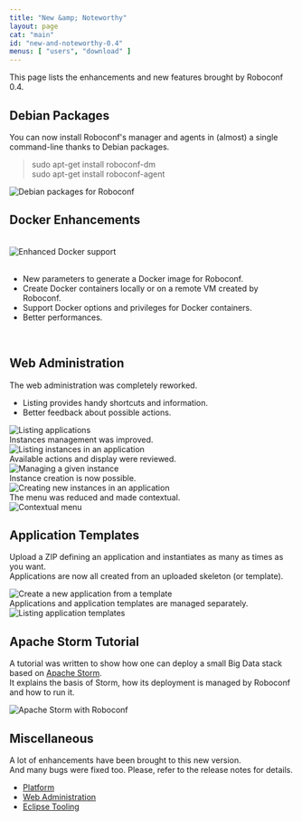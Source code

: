 ```yaml
---
title: "New &amp; Noteworthy"
layout: page
cat: "main"
id: "new-and-noteworthy-0.4"
menus: [ "users", "download" ]
---
```


This page lists the enhancements and new features brought by Roboconf 0.4.


## Debian Packages

You can now install Roboconf's manager and agents in (almost) a single command-line thanks to Debian packages.

> sudo apt-get install roboconf-dm  
> sudo apt-get install roboconf-agent

<img src="/resources/img/nn-0.4-debian-packages-for-roboconf.jpg" alt="Debian packages for Roboconf" class="gs" />
<br />


## Docker Enhancements

<br />
<img src="/resources/img/nn-0.4-enhanced-docker-support.png" alt="Enhanced Docker support" />
<br /><br />

* New parameters to generate a Docker image for Roboconf.
* Create Docker containers locally or on a remote VM created by Roboconf.
* Support Docker options and privileges for Docker containers.
* Better performances.

<br />

## Web Administration

The web administration was completely reworked.  

* Listing provides handy shortcuts and information.
* Better feedback about possible actions.

<img src="/resources/img/nn-0.4-web-admin-app-listing.png" alt="Listing applications" class="gs" />

<br />
Instances management was improved.
<br />
<img src="/resources/img/nn-0.4-web-admin-instances.png" alt="Listing instances in an application" class="gs" />

<br />
Available actions and display were reviewed.
<br />
<img src="/resources/img/nn-0.4-web-admin-instance-state.png" alt="Managing a given instance" class="gs" />

<br />
Instance creation is now possible.
<br />
<img src="/resources/img/nn-0.4-web-admin-new-instances.png" alt="Creating new instances in an application" class="gs" />

<br />
The menu was reduced and made contextual.
<br />
<img src="/resources/img/nn-0.4-web-admin-contextual-menu.png" alt="Contextual menu" class="gs" />


## Application Templates

Upload a ZIP defining an application and instantiates as many as times as you want.  
Applications are now all created from an uploaded skeleton (or template).

<img src="/resources/img/nn-0.4-web-admin-new-application.png" alt="Create a new application from a template" class="gs" />

<br />
Applications and application templates are managed separately.
<br />
<img src="/resources/img/nn-0.4-web-admin-app-templates-listing.png" alt="Listing application templates" class="gs" />


## Apache Storm Tutorial

A tutorial was written to show how one can deploy a small Big Data stack based on [Apache Storm](https://storm.apache.org/).  
It explains the basis of Storm, how its deployment is managed by Roboconf and how to run it.

<img src="/resources/img/nn-0.4-apache-storm-with-roboconf.png" alt="Apache Storm with Roboconf" class="gs" />


## Miscellaneous

A lot of enhancements have been brought to this new version.  
And many bugs were fixed too. Please, refer to the release notes for details.

* [Platform](https://github.com/roboconf/roboconf-platform/issues?utf8=%E2%9C%93&q=milestone%3A0.4)
* [Web Administration](https://github.com/roboconf/roboconf-web-administration/issues?utf8=%E2%9C%93&q=milestone%3A0.4)
* [Eclipse Tooling](https://github.com/roboconf/roboconf-eclipse/issues?utf8=%E2%9C%93&q=milestone%3A0.4)
